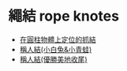 # 繩結 rope knotes

- [在圓柱物體上定位的抓結](https://www.youtube.com/watch?v=pxCGW_apF1U)
- [稱人結(小白兔&小青蛙)](https://www.youtube.com/watch?v=hNIpb9Ml8Ag)
- [稱人結(優勝美地收尾)](https://youtu.be/qtx3dzlgMq8?t=84)
